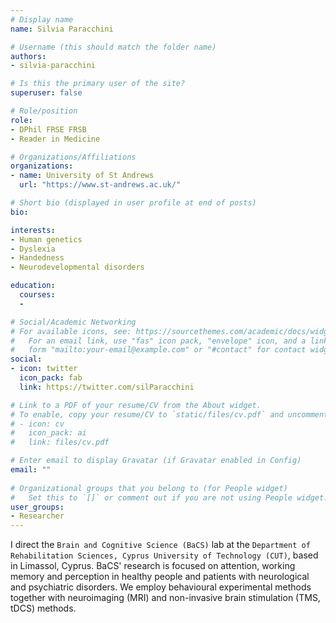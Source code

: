 ```yaml
---
# Display name
name: Silvia Paracchini

# Username (this should match the folder name)
authors:
- silvia-paracchini

# Is this the primary user of the site?
superuser: false

# Role/position
role: 
- DPhil FRSE FRSB
- Reader in Medicine

# Organizations/Affiliations
organizations:
- name: University of St Andrews
  url: "https://www.st-andrews.ac.uk/"

# Short bio (displayed in user profile at end of posts)
bio: 

interests:
- Human genetics 
- Dyslexia
- Handedness 
- Neurodevelopmental disorders

education:
  courses:
  - 

# Social/Academic Networking
# For available icons, see: https://sourcethemes.com/academic/docs/widgets/#icons
#   For an email link, use "fas" icon pack, "envelope" icon, and a link in the
#   form "mailto:your-email@example.com" or "#contact" for contact widget.
social:
- icon: twitter
  icon_pack: fab
  link: https://twitter.com/silParacchini 

# Link to a PDF of your resume/CV from the About widget.
# To enable, copy your resume/CV to `static/files/cv.pdf` and uncomment the lines below.  
# - icon: cv
#   icon_pack: ai
#   link: files/cv.pdf

# Enter email to display Gravatar (if Gravatar enabled in Config)
email: ""
  
# Organizational groups that you belong to (for People widget)
#   Set this to `[]` or comment out if you are not using People widget.  
user_groups:
- Researcher
---
```


I direct the `Brain and Cognitive Science (BaCS)` lab at the `Department of Rehabilitation Sciences, Cyprus University of Technology (CUT)`, based in Limassol, Cyprus. BaCS' research is focused on attention, working memory and perception in healthy people and patients with neurological and psychiatric disorders. We employ behavioural experimental methods together with neuroimaging (MRI) and non-invasive brain stimulation (TMS, tDCS) methods.
